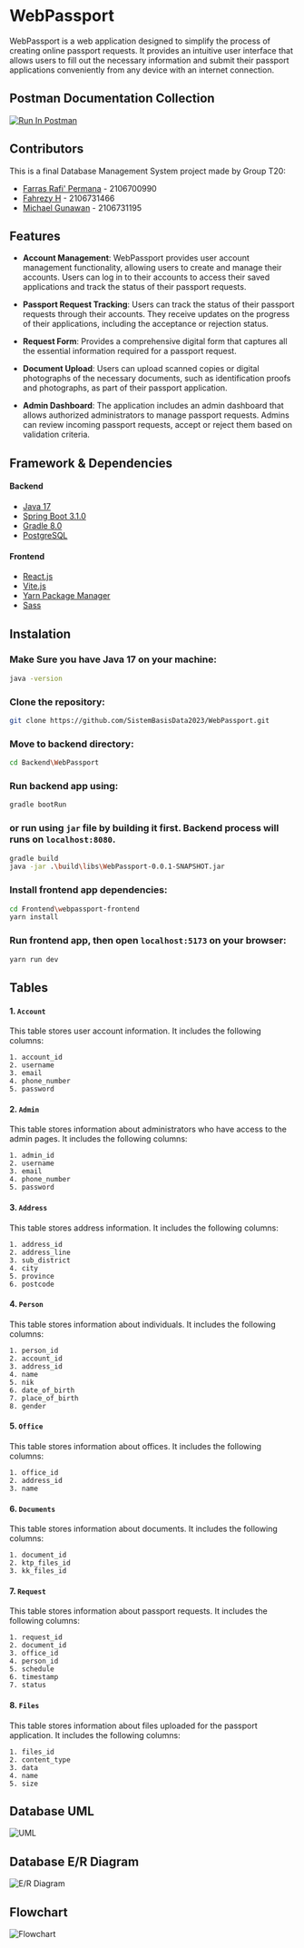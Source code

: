 # WebPassport
WebPassport is a web application designed to simplify the process of creating online passport requests. It provides an intuitive user interface that allows users to fill out the necessary information and submit their passport applications conveniently from any device with an internet connection.


## Postman Documentation Collection
[![Run In Postman](https://run.pstmn.io/button.svg)](https://documenter.getpostman.com/view/24262220/2s93sc5ChD)



## Contributors
This is a final Database Management System project made by Group T20:
- [Farras Rafi' Permana](https://github.com/frrp16) - 2106700990
- [Fahrezy H](https://github.com/fahrezyyh) - 2106731466
- [Michael Gunawan]() - 2106731195


## Features

- **Account Management**: WebPassport provides user account management functionality, allowing users to create and manage their accounts. Users can log in to their accounts to access their saved applications and track the status of their passport requests.

- **Passport Request Tracking**: Users can track the status of their passport requests through their accounts. They receive updates on the progress of their applications, including the acceptance or rejection status.

- **Request Form**: Provides a comprehensive digital form that captures all the essential information required for a passport request.

- **Document Upload**: Users can upload scanned copies or digital photographs of the necessary documents, such as identification proofs and photographs, as part of their passport application.

- **Admin Dashboard**: The application includes an admin dashboard that allows authorized administrators to manage passport requests. Admins can review incoming passport requests, accept or reject them based on validation criteria.

## Framework & Dependencies

#### Backend
- [Java 17](https://www.oracle.com/java/technologies/javase/jdk17-archive-downloads.html)
- [Spring Boot 3.1.0](https://start.spring.io/)
- [Gradle 8.0](https://gradle.org/)
- [PostgreSQL](https://www.postgresql.org/)

#### Frontend
- [React.js](https://reactjs.org/)
- [Vite.js](https://vitejs.dev/)
- [Yarn Package Manager](https://yarnpkg.com/)
- [Sass](https://sass-lang.com/)

## Instalation
### Make Sure you have Java 17 on your machine:
```bash
java -version
```
### Clone the repository:
```bash
git clone https://github.com/SistemBasisData2023/WebPassport.git
```
### Move to backend directory:
```bash
cd Backend\WebPassport
```
### Run backend app using:

```bash
gradle bootRun
```
### or run using `jar` file by building it first. Backend process will runs on `localhost:8080`.
```bash
gradle build
java -jar .\build\libs\WebPassport-0.0.1-SNAPSHOT.jar
```
### Install frontend app dependencies:
```bash
cd Frontend\webpassport-frontend
yarn install
```
### Run frontend app, then open `localhost:5173` on your browser:
```bash
yarn run dev
```

## Tables

#### 1. ```Account```
This table stores user account information. It includes the following columns:
````
1. account_id
2. username
3. email
4. phone_number
5. password
````

#### 2. ```Admin```
This table stores information about administrators who have access to the admin pages. It includes the following columns:
````
1. admin_id
2. username
3. email
4. phone_number
5. password
````

#### 3. ```Address```
This table stores address information. It includes the following columns:
````
1. address_id
2. address_line
3. sub_district
4. city
5. province
6. postcode
````
#### 4. ```Person``` 
This table stores information about individuals. It includes the following columns:
````
1. person_id
2. account_id
3. address_id
4. name
5. nik
6. date_of_birth
7. place_of_birth
8. gender
````

#### 5. ```Office```
This table stores information about offices. It includes the following columns:
````
1. office_id
2. address_id
3. name
````

#### 6. ```Documents```
This table stores information about documents. It includes the following columns:
````
1. document_id
2. ktp_files_id
3. kk_files_id
````
#### 7. ```Request```
This table stores information about passport requests. It includes the following columns:
````
1. request_id
2. document_id
3. office_id
4. person_id
5. schedule
6. timestamp
7. status
````

#### 8. ```Files```
This table stores information about files uploaded for the passport application. It includes the following columns:
````
1. files_id
2. content_type
3. data
4. name	
5. size
````

## Database UML
![UML](Database_UML.png)

## Database E/R Diagram
![E/R Diagram](Database_ERD.png)

## Flowchart
![Flowchart](Flowchart.png)